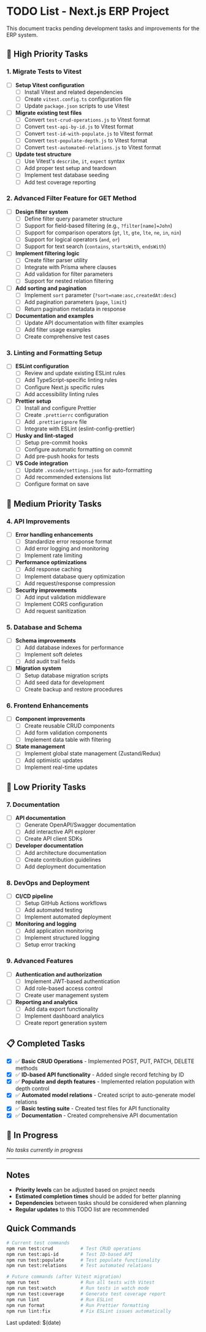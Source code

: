 # TODO List - Next.js ERP Project

This document tracks pending development tasks and improvements for the ERP system.

## 🚀 High Priority Tasks

### 1. Migrate Tests to Vitest
- [ ] **Setup Vitest configuration**
  - [ ] Install Vitest and related dependencies
  - [ ] Create `vitest.config.ts` configuration file
  - [ ] Update `package.json` scripts to use Vitest

- [ ] **Migrate existing test files**
  - [ ] Convert `test-crud-operations.js` to Vitest format
  - [ ] Convert `test-api-by-id.js` to Vitest format
  - [ ] Convert `test-id-with-populate.js` to Vitest format
  - [ ] Convert `test-populate-depth.js` to Vitest format
  - [ ] Convert `test-automated-relations.js` to Vitest format

- [ ] **Update test structure**
  - [ ] Use Vitest's `describe`, `it`, `expect` syntax
  - [ ] Add proper test setup and teardown
  - [ ] Implement test database seeding
  - [ ] Add test coverage reporting

### 2. Advanced Filter Feature for GET Method
- [ ] **Design filter system**
  - [ ] Define filter query parameter structure
  - [ ] Support for field-based filtering (e.g., `?filter[name]=John`)
  - [ ] Support for comparison operators (`gt`, `lt`, `gte`, `lte`, `ne`, `in`, `nin`)
  - [ ] Support for logical operators (`and`, `or`)
  - [ ] Support for text search (`contains`, `startsWith`, `endsWith`)

- [ ] **Implement filtering logic**
  - [ ] Create filter parser utility
  - [ ] Integrate with Prisma where clauses
  - [ ] Add validation for filter parameters
  - [ ] Support for nested relation filtering

- [ ] **Add sorting and pagination**
  - [ ] Implement `sort` parameter (`?sort=name:asc,createdAt:desc`)
  - [ ] Add pagination parameters (`page`, `limit`)
  - [ ] Return pagination metadata in response

- [ ] **Documentation and examples**
  - [ ] Update API documentation with filter examples
  - [ ] Add filter usage examples
  - [ ] Create comprehensive test cases

### 3. Linting and Formatting Setup
- [ ] **ESLint configuration**
  - [ ] Review and update existing ESLint rules
  - [ ] Add TypeScript-specific linting rules
  - [ ] Configure Next.js specific rules
  - [ ] Add accessibility linting rules

- [ ] **Prettier setup**
  - [ ] Install and configure Prettier
  - [ ] Create `.prettierrc` configuration
  - [ ] Add `.prettierignore` file
  - [ ] Integrate with ESLint (eslint-config-prettier)

- [ ] **Husky and lint-staged**
  - [ ] Setup pre-commit hooks
  - [ ] Configure automatic formatting on commit
  - [ ] Add pre-push hooks for tests

- [ ] **VS Code integration**
  - [ ] Update `.vscode/settings.json` for auto-formatting
  - [ ] Add recommended extensions list
  - [ ] Configure format on save

## 🔧 Medium Priority Tasks

### 4. API Improvements
- [ ] **Error handling enhancements**
  - [ ] Standardize error response format
  - [ ] Add error logging and monitoring
  - [ ] Implement rate limiting

- [ ] **Performance optimizations**
  - [ ] Add response caching
  - [ ] Implement database query optimization
  - [ ] Add request/response compression

- [ ] **Security improvements**
  - [ ] Add input validation middleware
  - [ ] Implement CORS configuration
  - [ ] Add request sanitization

### 5. Database and Schema
- [ ] **Schema improvements**
  - [ ] Add database indexes for performance
  - [ ] Implement soft deletes
  - [ ] Add audit trail fields

- [ ] **Migration system**
  - [ ] Setup database migration scripts
  - [ ] Add seed data for development
  - [ ] Create backup and restore procedures

### 6. Frontend Enhancements
- [ ] **Component improvements**
  - [ ] Create reusable CRUD components
  - [ ] Add form validation components
  - [ ] Implement data table with filtering

- [ ] **State management**
  - [ ] Implement global state management (Zustand/Redux)
  - [ ] Add optimistic updates
  - [ ] Implement real-time updates

## 🎯 Low Priority Tasks

### 7. Documentation
- [ ] **API documentation**
  - [ ] Generate OpenAPI/Swagger documentation
  - [ ] Add interactive API explorer
  - [ ] Create API client SDKs

- [ ] **Developer documentation**
  - [ ] Add architecture documentation
  - [ ] Create contribution guidelines
  - [ ] Add deployment documentation

### 8. DevOps and Deployment
- [ ] **CI/CD pipeline**
  - [ ] Setup GitHub Actions workflows
  - [ ] Add automated testing
  - [ ] Implement automated deployment

- [ ] **Monitoring and logging**
  - [ ] Add application monitoring
  - [ ] Implement structured logging
  - [ ] Setup error tracking

### 9. Advanced Features
- [ ] **Authentication and authorization**
  - [ ] Implement JWT-based authentication
  - [ ] Add role-based access control
  - [ ] Create user management system

- [ ] **Reporting and analytics**
  - [ ] Add data export functionality
  - [ ] Implement dashboard analytics
  - [ ] Create report generation system

## 📋 Completed Tasks

- [x] ✅ **Basic CRUD Operations** - Implemented POST, PUT, PATCH, DELETE methods
- [x] ✅ **ID-based API functionality** - Added single record fetching by ID
- [x] ✅ **Populate and depth features** - Implemented relation population with depth control
- [x] ✅ **Automated model relations** - Created script to auto-generate model relations
- [x] ✅ **Basic testing suite** - Created test files for API functionality
- [x] ✅ **Documentation** - Created comprehensive API documentation

## 🔄 In Progress

*No tasks currently in progress*

---

## Notes

- **Priority levels** can be adjusted based on project needs
- **Estimated completion times** should be added for better planning
- **Dependencies** between tasks should be considered when planning
- **Regular updates** to this TODO list are recommended

## Quick Commands

```bash
# Current test commands
npm run test:crud          # Test CRUD operations
npm run test:api-id        # Test ID-based API
npm run test:populate      # Test populate functionality
npm run test:relations     # Test automated relations

# Future commands (after Vitest migration)
npm run test               # Run all tests with Vitest
npm run test:watch         # Run tests in watch mode
npm run test:coverage      # Generate test coverage report
npm run lint               # Run ESLint
npm run format             # Run Prettier formatting
npm run lint:fix           # Fix ESLint issues automatically
```

Last updated: $(date)